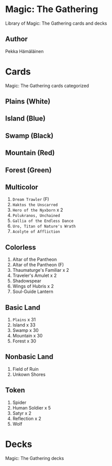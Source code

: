 # Magic: The Gathering

Library of Magic: The Gathering cards and decks


## Author

Pekka Hämäläinen


# Cards

Magic: The Gathering cards categorized


## Plains (White)


## Island (Blue)


## Swamp (Black)


## Mountain (Red)


## Forest (Green)


## Multicolor

1. ```Dream Trawler``` (F)
2. ```Haktos the Unscarred```
3. ```Hero of the Nyxborn``` x 2
4. ```Polukranos, Unchained```
5. ```Gallia of the Endless Dance```
6. ```Uro, Titan of Nature's Wrath```
7. ```Acolyte of Affliction```


## Colorless

1. Altar of the Pantheon
2. Altar of the Pantheon (F)
3. Thaumaturge's Familiar x 2
4. Traveler's Amulet x 2
5. Shadowspear
6. Wings of Hubris x 2
7. Soul-Guide Lantern


## Basic Land

1. ```Plains``` x 31
2. Island x 33
3. Swamp x 30
4. Mountain x 30
5. Forest x 30


## Nonbasic Land

1. Field of Ruin
2. Unkown Shores


## Token

1. Spider
2. Human Soldier x 5
3. Satyr x 2
4. Reflection x 2
5. Wolf


# Decks

Magic: The Gathering decks
